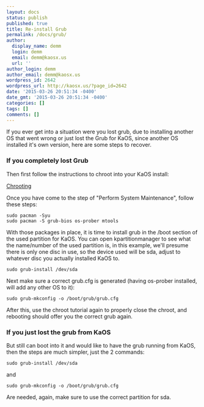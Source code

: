 ```yaml
---
layout: docs
status: publish
published: true
title: Re-install Grub
permalink: /docs/grub/
author:
  display_name: demm
  login: demm
  email: demm@kaosx.us
  url: ''
author_login: demm
author_email: demm@kaosx.us
wordpress_id: 2642
wordpress_url: http://kaosx.us/?page_id=2642
date: '2015-03-26 20:51:34 -0400'
date_gmt: '2015-03-26 20:51:34 -0400'
categories: []
tags: []
comments: []
---
```

If you ever get into a situation were you lost grub, due to installing another OS that went wrong or just lost the Grub for KaOS, since another OS installed it's own version, here are some steps to recover.

### If you completely lost Grub

Then first follow the instructions to chroot into your KaOS install:

[Chrooting](http://kaosx.us/chrooting/)

Once you have come to the step of "Perform System Maintenance", follow these steps:

```
sudo pacman -Syu
sudo pacman -S grub-bios os-prober mtools
```

With those packages in place, it is time to install grub in the /boot section of the used partition for KaOS.  You can open kpartitionmanager to see what the name/number of the used partition is, in this example, we'll presume there is only one disc in use, so the device used will be sda, adjust to whatever disc you actually installed KaOS to.

```
sudo grub-install /dev/sda
```

Next make sure a correct grub.cfg is generated (having os-prober installed, will add any other OS to it):

```
sudo grub-mkconfig -o /boot/grub/grub.cfg
```

After this, use the chroot tutorial again to properly close the chroot, and rebooting should offer you the correct grub again.

### If you just lost the grub from KaOS

But still can boot into it and would like to have the grub running from KaOS, then the steps are much simpler, just the 2 commands:

```
sudo grub-install /dev/sda
```

and

```
sudo grub-mkconfig -o /boot/grub/grub.cfg
```

Are needed, again, make sure to use the correct partition for sda.
